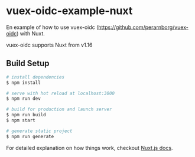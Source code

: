 # vuex-oidc-example-nuxt

En example of how to use vuex-oidc (https://github.com/perarnborg/vuex-oidc) with Nuxt.

vuex-oidc supports Nuxt from v1.16

## Build Setup

``` bash
# install dependencies
$ npm install

# serve with hot reload at localhost:3000
$ npm run dev

# build for production and launch server
$ npm run build
$ npm start

# generate static project
$ npm run generate
```

For detailed explanation on how things work, checkout [Nuxt.js docs](https://nuxtjs.org).
